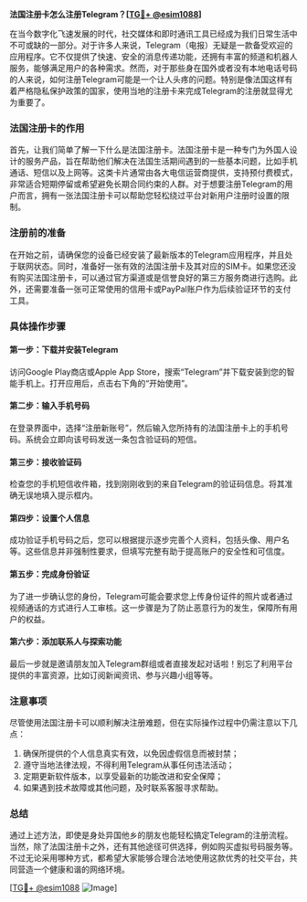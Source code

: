 **法国注册卡怎么注册Telegram？[[TG💪+ @esim1088](https://t.me/s/esim1088)]**

在当今数字化飞速发展的时代，社交媒体和即时通讯工具已经成为我们日常生活中不可或缺的一部分。对于许多人来说，Telegram（电报）无疑是一款备受欢迎的应用程序。它不仅提供了快速、安全的消息传递功能，还拥有丰富的频道和机器人服务，能够满足用户的各种需求。然而，对于那些身在国外或者没有本地电话号码的人来说，如何注册Telegram可能是一个让人头疼的问题。特别是像法国这样有着严格隐私保护政策的国家，使用当地的注册卡来完成Telegram的注册就显得尤为重要了。

### 法国注册卡的作用

首先，让我们简单了解一下什么是法国注册卡。法国注册卡是一种专门为外国人设计的服务产品，旨在帮助他们解决在法国生活期间遇到的一些基本问题，比如手机通话、短信以及上网等。这类卡片通常由各大电信运营商提供，支持预付费模式，非常适合短期停留或希望避免长期合同约束的人群。对于想要注册Telegram的用户而言，拥有一张法国注册卡可以帮助您轻松绕过平台对新用户注册时设置的限制。

### 注册前的准备

在开始之前，请确保您的设备已经安装了最新版本的Telegram应用程序，并且处于联网状态。同时，准备好一张有效的法国注册卡及其对应的SIM卡。如果您还没有购买法国注册卡，可以通过官方渠道或是信誉良好的第三方服务商进行选购。此外，还需要准备一张可正常使用的信用卡或PayPal账户作为后续验证环节的支付工具。

### 具体操作步骤

#### 第一步：下载并安装Telegram
访问Google Play商店或Apple App Store，搜索“Telegram”并下载安装到您的智能手机上。打开应用后，点击右下角的“开始使用”。

#### 第二步：输入手机号码
在登录界面中，选择“注册新账号”，然后输入您所持有的法国注册卡上的手机号码。系统会立即向该号码发送一条包含验证码的短信。

#### 第三步：接收验证码
检查您的手机短信收件箱，找到刚刚收到的来自Telegram的验证码信息。将其准确无误地填入提示框内。

#### 第四步：设置个人信息
成功验证手机号码之后，您可以根据提示逐步完善个人资料，包括头像、用户名等。这些信息并非强制性要求，但填写完整有助于提高账户的安全性和可信度。

#### 第五步：完成身份验证
为了进一步确认您的身份，Telegram可能会要求您上传身份证件的照片或者通过视频通话的方式进行人工审核。这一步骤是为了防止恶意行为的发生，保障所有用户的权益。

#### 第六步：添加联系人与探索功能
最后一步就是邀请朋友加入Telegram群组或者直接发起对话啦！别忘了利用平台提供的丰富资源，比如订阅新闻资讯、参与兴趣小组等等。

### 注意事项

尽管使用法国注册卡可以顺利解决注册难题，但在实际操作过程中仍需注意以下几点：
1. 确保所提供的个人信息真实有效，以免因虚假信息而被封禁；
2. 遵守当地法律法规，不得利用Telegram从事任何违法活动；
3. 定期更新软件版本，以享受最新的功能改进和安全保障；
4. 如果遇到技术故障或其他问题，及时联系客服寻求帮助。

### 总结

通过上述方法，即使是身处异国他乡的朋友也能轻松搞定Telegram的注册流程。当然，除了法国注册卡之外，还有其他途径可供选择，例如购买虚拟号码服务等。不过无论采用哪种方式，都希望大家能够合理合法地使用这款优秀的社交平台，共同营造一个健康和谐的网络环境。

[[TG💪+ @esim1088](https://t.me/s/esim1088) ![Image](https://i.postimg.cc/4NQfJmqS/Snipaste-2025-05-13-00-14-12.png)]